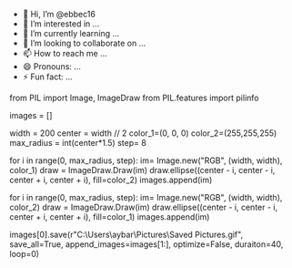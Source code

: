 - 👋 Hi, I’m @ebbec16
- 👀 I’m interested in ...
- 🌱 I’m currently learning ...
- 💞️ I’m looking to collaborate on ...
- 📫 How to reach me ...
- 😄 Pronouns: ...
- ⚡ Fun fact: ...

<!---
ebbec16/ebbec16 is a ✨ special ✨ repository because its `README.md` (this file) appears on your GitHub profile.
You can click the Preview link to take a look at your changes.
--->
from PIL import Image, ImageDraw
from PIL.features import pilinfo

images = []

width = 200
center = width // 2
color_1=(0, 0, 0)
color_2=(255,255,255)
max_radius = int(center*1.5)
step= 8

for i in range(0, max_radius, step):
    im= Image.new("RGB", (width, width), color_1)
    draw = ImageDraw.Draw(im)
    draw.ellipse((center - i, center - i, center + i, center + i), fill=color_2)
    images.append(im)

for i in range(0, max_radius, step):
    im= Image.new("RGB", (width, width), color_2)
    draw = ImageDraw.Draw(im)
    draw.ellipse((center - i, center - i, center + i, center + i), fill=color_1)
    images.append(im)

images[0].save(r"C:\Users\aybar\Pictures\Saved Pictures.gif",
               save_all=True, append_images=images[1:], optimize=False, duraiton=40, loop=0)

